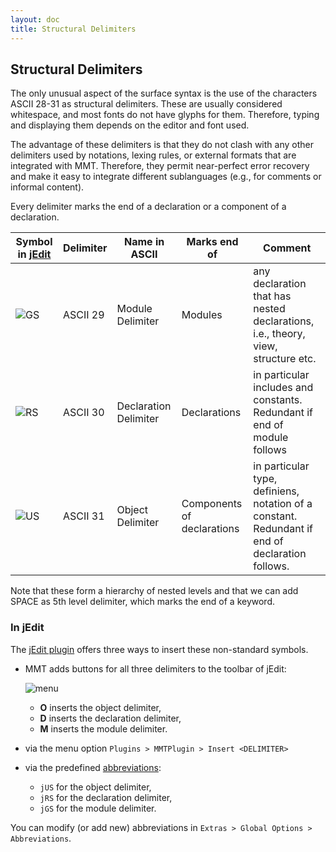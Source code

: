 ```yaml
---
layout: doc
title: Structural Delimiters
---
```


## Structural Delimiters

The only unusual aspect of the surface syntax is the use of the characters ASCII 28-31 as structural delimiters. These are usually considered whitespace, and most fonts do not have glyphs for them. Therefore, typing and displaying them depends on the editor and font used.

The advantage of these delimiters is that they do not clash with any other delimiters used by notations, lexing rules, or external formats that are integrated with MMT. Therefore, they permit near-perfect error recovery and make it easy to integrate different sublanguages (e.g., for comments or informal content).

Every delimiter marks the end of a declaration or a component of a declaration.

Symbol in [jEdit](../applications/jedit.html) | Delimiter	| Name in ASCII | Marks end of | Comment
---- | ---- | ---- | ---- | ----
![GS](/MMT/img/GS.png) | ASCII 29	| Module Delimiter	| Modules | any declaration that has nested declarations, i.e., theory, view, structure etc.
![RS](/MMT/img/RS.png) | ASCII 30 | Declaration Delimiter | Declarations |	in particular includes and constants. Redundant if end of module follows
![US](/MMT/img/US.png) | ASCII 31 | Object Delimiter | Components of declarations |	in particular type, definiens, notation of a constant. Redundant if end of declaration follows.

Note that these form a hierarchy of nested levels and that we can add SPACE as 5th level delimiter, which marks the end of a keyword.

### In jEdit
The [jEdit plugin](../applications/jedit.html) offers three ways to insert these non-standard symbols.

* MMT adds buttons for all three delimiters to the toolbar of jEdit:

  ![menu](/MMT/img/menu.png)
  
  * **O** inserts the object delimiter,
  * **D** inserts the declaration delimiter,
  * **M** inserts the module delimiter.
* via the menu option `Plugins > MMTPlugin > Insert <DELIMITER>`
* via the predefined [abbreviations](../applications/jedit.html#abbreviations):
  * `jUS` for the object delimiter,
  * `jRS` for the declaration delimiter,
  * `jGS` for the module delimiter.

You can modify (or add new) abbreviations in `Extras > Global Options > Abbreviations`.
